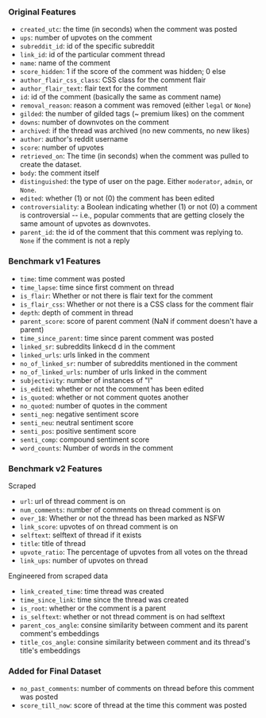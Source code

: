 ### Original Features

- `created_utc`: the time (in seconds) when the comment was posted 
- `ups`: number of upvotes on the comment
- `subreddit_id`: id of the specific subreddit
- `link_id`: id of the particular comment thread
- `name`: name of the comment
- `score_hidden`: 1 if the score of the comment was hidden; 0 else
- `author_flair_css_class`: CSS class for the comment flair
- `author_flair_text`: flair text for the comment
- `id`: id of the comment (basically the same as comment name)
- `removal_reason`: reason a comment was removed (either `legal` or `None`)
- `gilded`: the number of gilded tags (~ premium likes) on the comment 
- `downs`: number of downvotes on the comment
- `archived`: if the thread was archived (no new comments, no new likes) 
- `author`: author's reddit username
- `score`: number of upvotes
- `retrieved_on`: The time (in seconds) when the comment was pulled to create the dataset. 
- `body`: the comment itself
- `distinguished`: the type of user on the page. Either `moderator`, `admin`, or `None`. 
- `edited`: whether (1) or not (0) the comment has been edited
- `controversiality`: a Boolean indicating whether (1) or not (0) a comment is controversial -- i.e., popular comments that are getting closely the same amount of upvotes as downvotes. 
- `parent_id`: the id of the comment that this comment was replying to. `None` if the comment is not a reply


### Benchmark v1 Features

- `time`: time comment was posted
- `time_lapse`: time since first comment on thread
- `is_flair`: Whether or not there is flair text for the comment
- `is_flair_css`: Whether or not there is a CSS class for the comment flair
- `depth`: depth of comment in thread
- `parent_score`: score of parent comment (NaN if comment doesn't have a parent)
- `time_since_parent`: time since parent comment was posted
- `linked_sr`: subreddits linkecd d in the comment
- `linked_urls`: urls linked in the comment
- `no_of_linked_sr`: number of subreddits mentioned in the comment
- `no_of_linked_urls`: number of urls linked in the comment
- `subjectivity`: number of instances of "I"
- `is_edited`: whether or not the comment has been edited
- `is_quoted`: whether or not comment quotes another
- `no_quoted`: number of quotes in the comment
- `senti_neg`: negative sentiment score
- `senti_neu`: neutral sentiment score
- `senti_pos`: positive sentiment score
- `senti_comp`: compound sentiment score
- `word_counts`: Number of words in the comment


### Benchmark v2 Features

Scraped
- `url`: url of thread comment is on
- `num_comments`: number of comments on thread comment is on
- `over_18`: Whether or not the thread has been marked as NSFW
- `link_score`: upvotes of on thread comment is on
- `selftext`: selftext of thread if it exists
- `title`: title of thread
- `upvote_ratio`: The percentage of upvotes from all votes on the thread
- `link_ups`: number of upvotes on thread

Engineered from scraped data
- `link_created_time`: time thread was created
- `time_since_link`: time since the thread was created
- `is_root`: whether or the comment is a parent
- `is_selftext`: whether or not thread comment is on had selftext
- `parent_cos_angle`: consine similarity between comment and its parent comment's embeddings
- `title_cos_angle`: consine similarity between comment and its thread's title's embeddings

### Added for Final Dataset
- `no_past_comments`: number of comments on thread before this comment was posted
- `score_till_now`: score of thread at the time this comment was posted
